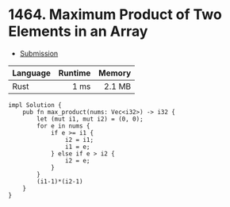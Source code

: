 # 1464. Maximum Product of Two Elements in an Array
- [Submission](https://leetcode.com/submissions/detail/1117953535/)

| Language | Runtime | Memory |
| :-       |       -:|      -:|
| Rust | 1 ms | 2.1 MB |
```
impl Solution {
    pub fn max_product(nums: Vec<i32>) -> i32 {
        let (mut i1, mut i2) = (0, 0);       
        for e in nums {
            if e >= i1 {
                i2 = i1;
                i1 = e;
            } else if e > i2 {
                i2 = e;
            }
        }
        (i1-1)*(i2-1)
    }
}
```
